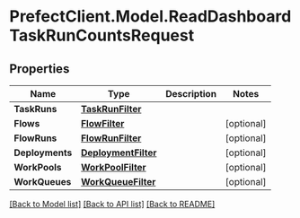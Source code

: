# PrefectClient.Model.ReadDashboardTaskRunCountsRequest

## Properties

Name | Type | Description | Notes
------------ | ------------- | ------------- | -------------
**TaskRuns** | [**TaskRunFilter**](TaskRunFilter.md) |  | 
**Flows** | [**FlowFilter**](FlowFilter.md) |  | [optional] 
**FlowRuns** | [**FlowRunFilter**](FlowRunFilter.md) |  | [optional] 
**Deployments** | [**DeploymentFilter**](DeploymentFilter.md) |  | [optional] 
**WorkPools** | [**WorkPoolFilter**](WorkPoolFilter.md) |  | [optional] 
**WorkQueues** | [**WorkQueueFilter**](WorkQueueFilter.md) |  | [optional] 

[[Back to Model list]](../README.md#documentation-for-models) [[Back to API list]](../README.md#documentation-for-api-endpoints) [[Back to README]](../README.md)

